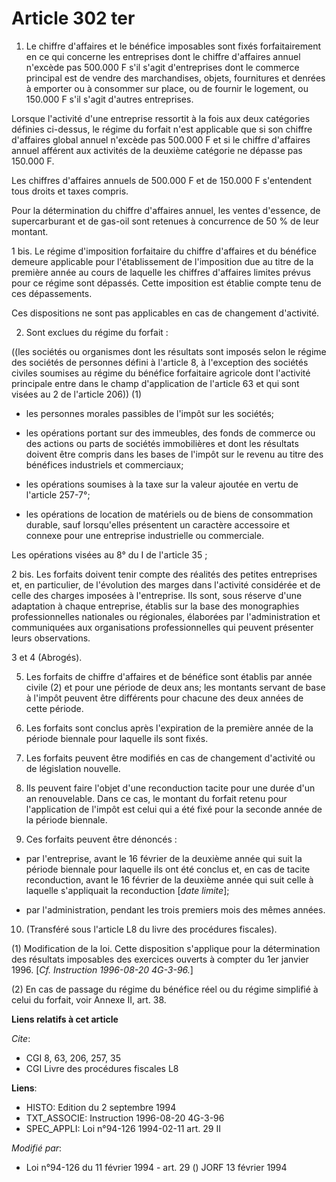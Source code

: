 # Article 302 ter

1. Le chiffre d'affaires et le bénéfice imposables sont fixés forfaitairement en ce qui concerne les entreprises dont le
chiffre d'affaires annuel n'excède pas 500.000 F s'il s'agit d'entreprises dont le commerce principal est de vendre des
marchandises, objets, fournitures et denrées à emporter ou à consommer sur place, ou de fournir le logement, ou 150.000 F
s'il s'agit d'autres entreprises.

Lorsque l'activité d'une entreprise ressortit à la fois aux deux catégories définies ci-dessus, le régime du forfait n'est
applicable que si son chiffre d'affaires global annuel n'excède pas 500.000 F et si le chiffre d'affaires annuel afférent aux
activités de la deuxième catégorie ne dépasse pas 150.000 F.

Les chiffres d'affaires annuels de 500.000 F et de 150.000 F s'entendent tous droits et taxes compris.

Pour la détermination du chiffre d'affaires annuel, les ventes d'essence, de supercarburant et de gas-oil sont retenues à
concurrence de 50 % de leur montant.

1 bis. Le régime d'imposition forfaitaire du chiffre d'affaires et du bénéfice demeure applicable pour l'établissement de
l'imposition due au titre de la première année au cours de laquelle les chiffres d'affaires limites prévus pour ce régime
sont dépassés. Cette imposition est établie compte tenu de ces dépassements.

Ces dispositions ne sont pas applicables en cas de changement d'activité.

2. Sont exclues du régime du forfait :

((les sociétés ou organismes dont les résultats sont imposés selon le régime des sociétés de personnes défini à l'article 8,
à l'exception des sociétés civiles soumises au régime du bénéfice forfaitaire agricole dont l'activité principale entre dans
le champ d'application de l'article 63 et qui sont visées au 2 de l'article 206)) (1)

- les personnes morales passibles de l'impôt sur les sociétés;

- les opérations portant sur des immeubles, des fonds de commerce ou des actions ou parts de sociétés immobilières et dont
les résultats doivent être compris dans les bases de l'impôt sur le revenu au titre des bénéfices industriels et commerciaux;

- les opérations soumises à la taxe sur la valeur ajoutée en vertu de l'article 257-7°;

- les opérations de location de matériels ou de biens de consommation durable, sauf lorsqu'elles présentent un caractère
accessoire et connexe pour une entreprise industrielle ou commerciale.

Les opérations visées au 8° du I de l'article 35 ;

2 bis. Les forfaits doivent tenir compte des réalités des petites entreprises et, en particulier, de l'évolution des marges
dans l'activité considérée et de celle des charges imposées à l'entreprise. Ils sont, sous réserve d'une adaptation à chaque
entreprise, établis sur la base des monographies professionnelles nationales ou régionales, élaborées par l'administration et
communiquées aux organisations professionnelles qui peuvent présenter leurs observations.

3 et 4  (Abrogés).

5. Les forfaits de chiffre d'affaires et de bénéfice sont établis par année civile (2) et pour une période de deux ans; les
montants servant de base à l'impôt peuvent être différents pour chacune des deux années de cette période.

6. Les forfaits sont conclus après l'expiration de la première année de la période biennale pour laquelle ils sont fixés.

7. Les forfaits peuvent être modifiés en cas de changement d'activité ou de législation nouvelle.

8. Ils peuvent faire l'objet d'une reconduction tacite pour une durée d'un an renouvelable. Dans ce cas, le montant du
forfait retenu pour l'application de l'impôt est celui qui a été fixé pour la seconde année de la période biennale.

9. Ces forfaits peuvent être dénoncés :

- par l'entreprise, avant le 16 février de la deuxième année qui suit la période biennale pour laquelle ils ont été conclus
et, en cas de tacite reconduction, avant le 16 février de la deuxième année qui suit celle à laquelle s'appliquait la
reconduction [*date limite*];

- par l'administration, pendant les trois premiers mois des mêmes années.

10. (Transféré sous l'article L8 du livre des procédures fiscales).

(1) Modification de la loi. Cette disposition s'applique pour la détermination des résultats imposables des exercices ouverts
à compter du 1er janvier 1996. [*Cf. Instruction 1996-08-20 4G-3-96.*]

(2) En cas de passage du régime du bénéfice réel ou du régime simplifié à celui du forfait, voir Annexe II, art. 38.

**Liens relatifs à cet article**

_Cite_:

  - CGI 8, 63, 206, 257, 35
  - CGI Livre des procédures fiscales L8

**Liens**:

  - HISTO: Edition du 2 septembre 1994
  - TXT_ASSOCIE: Instruction 1996-08-20 4G-3-96
  - SPEC_APPLI: Loi n°94-126 1994-02-11 art. 29 II

_Modifié par_:

  - Loi n°94-126 du 11 février 1994 - art. 29 () JORF 13 février 1994
